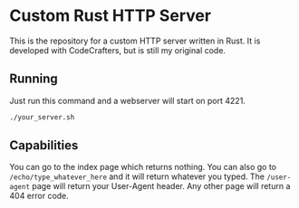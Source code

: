 # Custom Rust HTTP Server

This is the repository for a custom HTTP server written in Rust. It is developed with CodeCrafters, but is still my original code.

## Running

Just run this command and a webserver will start on port 4221.

```bash
./your_server.sh
```

## Capabilities

You can go to the index page which returns nothing. You can also go to `/echo/type_whatever_here` and it will return whatever you typed. The `/user-agent` page will return your User-Agent header. Any other page will return a 404 error code.
